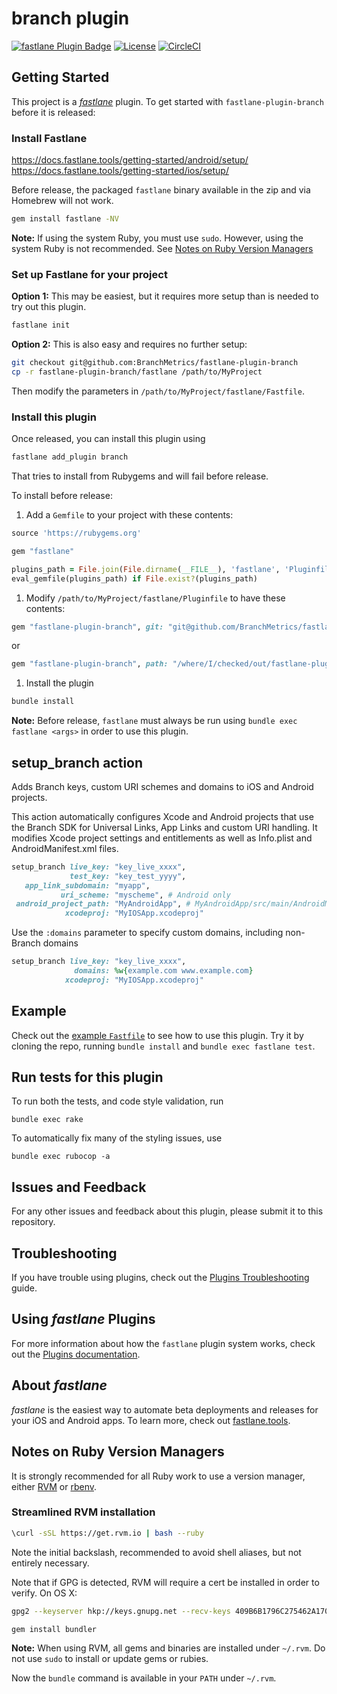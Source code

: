 # branch plugin

[![fastlane Plugin Badge](https://rawcdn.githack.com/fastlane/fastlane/master/fastlane/assets/plugin-badge.svg?style=flat-square)](https://rubygems.org/gems/fastlane-plugin-branch)
[![License](https://img.shields.io/badge/license-MIT-green.svg?style=flat)](https://github.com/jdee/settings-bundle/blob/master/LICENSE)
[![CircleCI](https://img.shields.io/circleci/project/github/BranchMetrics/fastlane-plugin-branch.svg)](https://circleci.com/gh/BranchMetrics/fastlane-plugin-branch)

## Getting Started

This project is a [_fastlane_](https://github.com/fastlane/fastlane) plugin. To get started with `fastlane-plugin-branch`
before it is released:

### Install Fastlane

https://docs.fastlane.tools/getting-started/android/setup/
https://docs.fastlane.tools/getting-started/ios/setup/

Before release, the packaged `fastlane` binary available in the zip and via Homebrew will not
work.

```bash
gem install fastlane -NV
```

**Note:** If using the system Ruby, you must use `sudo`. However, using the system Ruby is not recommended. See
[Notes on Ruby Version Managers](#notes-on-ruby-version-managers)

### Set up Fastlane for your project

**Option 1:** This may be easiest, but it requires more setup than is needed to try out this plugin.

```bash
fastlane init
```

**Option 2:** This is also easy and requires no further setup:

```bash
git checkout git@github.com:BranchMetrics/fastlane-plugin-branch
cp -r fastlane-plugin-branch/fastlane /path/to/MyProject
```

Then modify the parameters in `/path/to/MyProject/fastlane/Fastfile`.

### Install this plugin

Once released, you can install this plugin using

```bash
fastlane add_plugin branch
```

That tries to install from Rubygems and will fail before release.

To install before release:

1. Add a `Gemfile` to your project with these contents:

  ```ruby
  source 'https://rubygems.org'

  gem "fastlane"

  plugins_path = File.join(File.dirname(__FILE__), 'fastlane', 'Pluginfile')
  eval_gemfile(plugins_path) if File.exist?(plugins_path)
  ```

1. Modify `/path/to/MyProject/fastlane/Pluginfile` to have these contents:

  ```ruby
  gem "fastlane-plugin-branch", git: "git@github.com/BranchMetrics/fastlane-plugin-branch"
  ```

  or

  ```ruby
  gem "fastlane-plugin-branch", path: "/where/I/checked/out/fastlane-plugin-branch"
  ```

1. Install the plugin

  ```ruby
  bundle install
  ```

**Note:** Before release, `fastlane` must always be run using `bundle exec fastlane <args>` in order
to use this plugin.

## setup_branch action

Adds Branch keys, custom URI schemes and domains to iOS and Android projects.

This action automatically configures Xcode and Android projects that use the Branch SDK
for Universal Links, App Links and custom URI handling. It modifies Xcode project settings and entitlements as well as Info.plist and AndroidManifest.xml files.

```ruby
setup_branch live_key: "key_live_xxxx",
             test_key: "key_test_yyyy",
   app_link_subdomain: "myapp",
           uri_scheme: "myscheme", # Android only
 android_project_path: "MyAndroidApp", # MyAndroidApp/src/main/AndroidManifest.xml
            xcodeproj: "MyIOSApp.xcodeproj"
```

Use the `:domains` parameter to specify custom domains, including non-Branch domains
```ruby
setup_branch live_key: "key_live_xxxx",
              domains: %w{example.com www.example.com}
            xcodeproj: "MyIOSApp.xcodeproj"
```

## Example

Check out the [example `Fastfile`](fastlane/Fastfile) to see how to use this plugin. Try it by cloning the repo, running `bundle install` and `bundle exec fastlane test`.

## Run tests for this plugin

To run both the tests, and code style validation, run

```
bundle exec rake
```

To automatically fix many of the styling issues, use
```
bundle exec rubocop -a
```

## Issues and Feedback

For any other issues and feedback about this plugin, please submit it to this repository.

## Troubleshooting

If you have trouble using plugins, check out the [Plugins Troubleshooting](https://docs.fastlane.tools/plugins/plugins-troubleshooting/) guide.

## Using _fastlane_ Plugins

For more information about how the `fastlane` plugin system works, check out the [Plugins documentation](https://docs.fastlane.tools/plugins/create-plugin/).

## About _fastlane_

_fastlane_ is the easiest way to automate beta deployments and releases for your iOS and Android apps. To learn more, check out [fastlane.tools](https://fastlane.tools).

## Notes on Ruby Version Managers

It is strongly recommended for all Ruby work to use a version manager, either [RVM](https://rvm.io) or
[rbenv](https://github.com/rbenv/rbenv).

### Streamlined RVM installation

```bash
\curl -sSL https://get.rvm.io | bash --ruby
```

Note the initial backslash, recommended to avoid shell aliases, but not entirely necessary.

Note that if GPG is detected, RVM will require a cert be installed in order to verify. On OS X:

```bash
gpg2 --keyserver hkp://keys.gnupg.net --recv-keys 409B6B1796C275462A1703113804BB82D39DC0E3
```

```bash
gem install bundler
```

**Note:** When using RVM, all gems and binaries are installed under `~/.rvm`. Do not use `sudo`
to install or update gems or rubies.

Now the `bundle` command is available in your `PATH` under `~/.rvm`.
